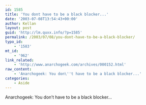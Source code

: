 ```yaml
---
id: 1585
title: 'You dont have to be a black blocker...'
date: '2003-07-08T13:54:43+00:00'
author: Kellan
layout: post
guid: 'http://lm.quxx.info/?p=1585'
permalink: /2003/07/08/you-dont-have-to-be-a-black-blocker/
typo_id:
    - '1583'
mt_id:
    - '962'
link_related:
    - 'http://www.anarchogeek.com/archives/000152.html'
raw_content:
    - 'Anarchogeek: You don\''t have to be a black blocker...'
categories:
    - Aside
---
```


Anarchogeek: You don’t have to be a black blocker…